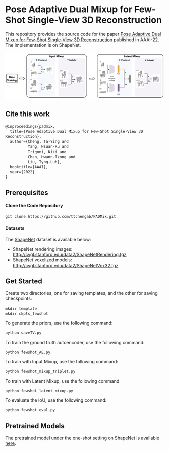 # Pose Adaptive Dual Mixup for Few-Shot Single-View 3D Reconstruction

This repository provides the source code for the paper [Pose Adaptive Dual Mixup for Few-Shot Single-View 3D Reconstruction](https://arxiv.org/abs/2112.12484?context=cs) published in AAAI-22. The implementation is on ShapeNet.

![Overview](https://github.com/ttchengab/PADMix/blob/main/overview.png)


## Cite this work

```
@inproceedings{padmix,
  title={Pose Adaptive Dual Mixup for Few-Shot Single-View 3D Reconstruction},
  author={Cheng, Ta-Ying and 
          Yang, Hsuan-Ru and 
          Trigoni, Niki and 
          Chen, Hwann-Tzong and 
          Liu, Tyng-Luh},
  booktitle={AAAI},
  year={2022}
}
```


## Prerequisites

#### Clone the Code Repository

```
git clone https://github.com/ttchengab/PADMix.git
```

#### Datasets


The [ShapeNet](https://www.shapenet.org/) dataset is available below:

- ShapeNet rendering images: http://cvgl.stanford.edu/data2/ShapeNetRendering.tgz
- ShapeNet voxelized models: http://cvgl.stanford.edu/data2/ShapeNetVox32.tgz

## Get Started

Create two directories, one for saving templates, and the other for saving checkpoints:

```
mkdir template
mkdir ckpts_fewshot
```

To generate the priors, use the following command:

```
python saveTV.py
```

To train the ground truth autoencoder, use the following command:

```
python fewshot_AE.py
```

To train with Input Mixup, use the following command:

```
python fewshot_mixup_triplet.py
```

To train with Latent Mixup, use the following command:

```
python fewshot_latent_mixup.py
```

To evaluate the IoU, use the following command:

```
python fewshot_eval.py
```

## Pretrained Models

The pretrained model under the one-shot setting on ShapeNet is available [here](https://drive.google.com/file/d/1BMnLMIHyhCTlBN5w6T2iOa8rHwmcVajt/view?usp=sharing).
